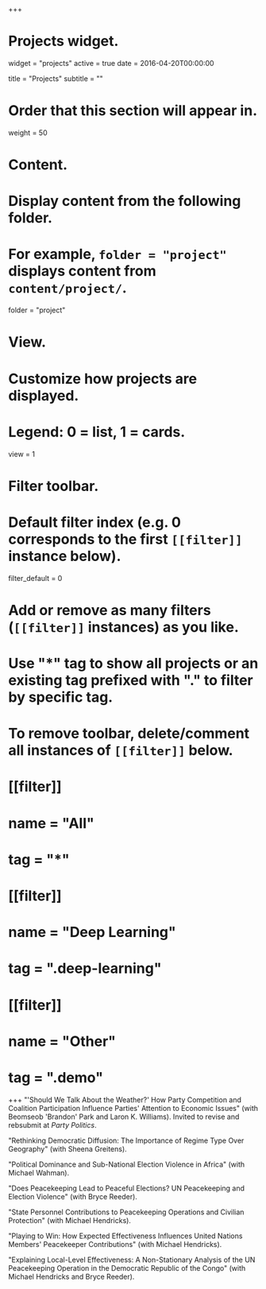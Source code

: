 +++
# Projects widget.
widget = "projects"
active = true
date = 2016-04-20T00:00:00

title = "Projects"
subtitle = ""

# Order that this section will appear in.
weight = 50

# Content.
# Display content from the following folder.
# For example, `folder = "project"` displays content from `content/project/`.
folder = "project"

# View.
# Customize how projects are displayed.
# Legend: 0 = list, 1 = cards.
view = 1

# Filter toolbar.

# Default filter index (e.g. 0 corresponds to the first `[[filter]]` instance below).
filter_default = 0

# Add or remove as many filters (`[[filter]]` instances) as you like.
# Use "*" tag to show all projects or an existing tag prefixed with "." to filter by specific tag.
# To remove toolbar, delete/comment all instances of `[[filter]]` below.
# [[filter]]
#   name = "All"
#   tag = "*"
#  
# [[filter]]
#   name = "Deep Learning"
#   tag = ".deep-learning"
#
# [[filter]]
#   name = "Other"
#   tag = ".demo"

+++
"'Should We Talk About the Weather?' How Party Competition and Coalition Participation Influence Parties' Attention to Economic Issues" (with Beomseob 'Brandon' Park and Laron K. Williams). Invited to revise and rebsubmit at *Party Politics*.

"Rethinking Democratic Diffusion: The Importance of Regime Type Over Geography" (with Sheena Greitens).

"Political Dominance and Sub-National Election Violence in Africa" (with Michael Wahman).

"Does Peacekeeping Lead to Peaceful Elections? UN Peacekeeping and Election Violence" (with Bryce Reeder).

"State Personnel Contributions to Peacekeeping Operations and Civilian Protection" (with Michael Hendricks).

"Playing to Win: How Expected Effectiveness Influences United Nations Members' Peacekeeper Contributions" (with Michael Hendricks).

"Explaining Local-Level Effectiveness: A Non-Stationary Analysis of the UN Peacekeeping Operation in the Democratic Republic of the Congo" (with Michael Hendricks and Bryce Reeder).
